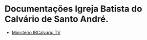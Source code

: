 # Documentações Igreja Batista do Calvário de Santo André.

- [Ministério IBCalvário TV](ibcalvariotv/index.md)